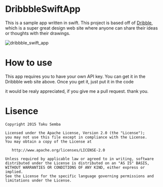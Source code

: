 # DribbbleSwiftApp
This is a sample app written in swift.
This project is based off of [Dribble](http://developer.dribbble.com/), which is a super great design web site where anyone can share their ideas or thoughts with their drawings.

![dribbble_swift_app](http://i.makeagif.com/media/6-02-2016/2tOJU_.gif)



# How to use 
This app requires you to have your own API key. 
You can get it in the Dribbble web site above.
Once you get it, just put it in the code

it would be realy appreciated, if you give me a pull request. thank you.

# Lisence
```
Copyright 2015 Taku Semba

Licensed under the Apache License, Version 2.0 (the "License");
you may not use this file except in compliance with the License.
You may obtain a copy of the License at

   http://www.apache.org/licenses/LICENSE-2.0

Unless required by applicable law or agreed to in writing, software
distributed under the License is distributed on an "AS IS" BASIS,
WITHOUT WARRANTIES OR CONDITIONS OF ANY KIND, either express or implied.
See the License for the specific language governing permissions and
limitations under the License.
```
